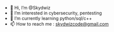 - 👋 Hi, I’m @Skydwiz
- 👀 I’m interested in cybersecurity, pentesting
- 🌱 I’m currently learning python/sql/c++
- 📫 How to reach me : skydwizcode@gmail.com 

<!---
Skikid/Skikid is a ✨ special ✨ repository because its `README.md` (this file) appears on your GitHub profile.
You can click the Preview link to take a look at your changes.
--->
